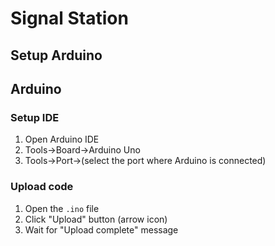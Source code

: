 # Signal Station

## Setup Arduino

## Arduino

### Setup IDE

1. Open Arduino IDE
2. Tools->Board->Arduino Uno
3. Tools->Port->(select the port where Arduino is connected)

### Upload code

1. Open the `.ino` file
2. Click "Upload" button (arrow icon)
3. Wait for "Upload complete" message
